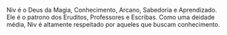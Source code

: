Niv é o Deus da Magia, Conhecimento, Arcano, Sabedoria e Aprendizado. Ele é o patrono dos Eruditos, Professores e Escribas. Como uma deidade média, Niv é altamente respeitado por aqueles que buscam conhecimento.

